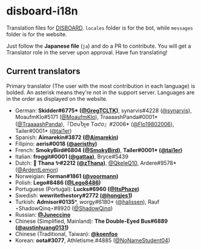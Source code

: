 # disboard-i18n
Translation files for [DISBOARD](https://disboard.org). `locales` folder is for the bot, while `messages` folder is for the website.

Just follow the **Japanese file** (`ja`) and do a PR to contribute. You will get a Translator role in the server upon approval. Have fun translating!

## Current translators
Primary translator (The user with the most contribution in each language) is bolded. An asterisk means they're not in the support server. Languages are in the order as displayed on the website.

* German: **Skidder#6775\* ([@GregTCLTK](https://github.com/GregTCLTK))**, synarvis#4228 ([@synarvis](https://github.com/synarvis)), MoaufmKlo#5171 ([@MoaufmKlo](https://github.com/MoaufmKlo)), TraaaashPanda#0001\* ([@TraaaashPanda](https://github.com/TraaaashPanda)),『DσυႦʅҽ Tαƈσ』#2006\* ([@Flo19802006](https://github.com/Flo19802006)), Tailer#0001\* ([@tai1er](https://github.com/tai1er))
* Spanish: **Aimarekin#3872 ([@Aimarekin](https://github.com/Aimarekin))**
* Filipino: **aeris#0018 ([@aeristhy](https://github.com/aeristhy))**
* French: **SmokyBird#6804 ([@SmokyBird](https://github.com/SmokyBird))**, **Tailer#0001\* ([@tai1er](https://github.com/tai1er))**
* Italian: **froggit#0001 ([@gattaa](https://github.com/gattaa))**, Bryce#5439
* Dutch: **🌸 Thana ✨#2212 ([@zThana](https://github.com/zThana))**, [@QkeleQ10](https://github.com/QkeleQ10), Ardere#9578\* ([@ArdentLemon](https://github.com/ArdentLemon))
* Norweigian: **Forman#1861 ([@voormann](https://github.com/voormann))**
* Polish: **Lego#8486 ([@Lego8486](https://github.com/Lego8486))**
* Portuguese (Portugal): **Lucks#6960 ([@ItsPhaze](https://github.com/ItsPhaze))**
* Swedish: **wewritethestory#2772 ([@hongjes1](https://github.com/hongjes1))**
* Turkish: **Admisor#0135**\*, worgy#6180\* ([@halissen](https://github.com/halissen)), Rauf ⋆ShadowQinq⋆#8920 ([@ShadowQinq](https://github.com/ShadowQinq))
* Russian: **[@Juneccino](https://github.com/Juneccino)**
* Chinese (Simplified, Mainland): **The Double-Eyed Bus#6889 ([@austinhuang0131](https://github.com/austinhuang0131))**
* Chinese (Traditional, Taiwan): **[@koenfoo](https://github.com/koenfoo)**
* Korean: **oota#3077**, Athletisme.#4885 ([@NoNameStudent04](https://github.com/NoNameStudent04))
